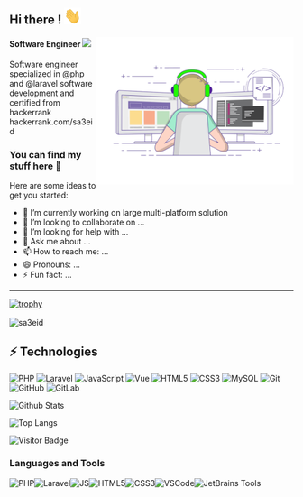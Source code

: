 ## Hi there ! <img src="https://github.com/inspirasiprogrammer/inspirasiprogrammer/blob/main/wave.gif" width="30px">
<img align="right" alt="GIF" src="https://raw.githubusercontent.com/devSouvik/devSouvik/master/gif3.gif" width="350" style="max-width: 100%;">
<h4> Software Engineer <img src="https://media.giphy.com/media/WUlplcMpOCEmTGBtBW/giphy.gif" width="30"> </h4>
Software engineer specialized in @php and @laravel software development and certified from hackerrank hackerrank.com/sa3eid

### You can find my stuff here :leaves:

Here are some ideas to get you started:

- 🔭 I’m currently working on large multi-platform solution
- 👯 I’m looking to collaborate on ...
- 🤔 I’m looking for help with ...
- 💬 Ask me about ...
- 📫 How to reach me: ...
- 😄 Pronouns: ...
- ⚡ Fun fact: ...

<hr>

[![trophy](https://github-profile-trophy.vercel.app/?username=sa3eid)](https://github.com/sa3eid/github-profile-trophy)

<p><img align="center" src="https://github-readme-streak-stats.herokuapp.com/?user=sa3eid&" alt="sa3eid" /></p>

## ⚡ Technologies

<!--- just --->

![PHP](https://img.shields.io/badge/-PHP-black?style=flat-square&logo=php)
![Laravel](https://img.shields.io/badge/-Laravel-00599C?style=flat-square&logo=Laravel)
![JavaScript](https://img.shields.io/badge/-JavaScript-black?style=flat-square&logo=javascript)
![Vue](https://img.shields.io/badge/-Vue-4fc08d?style=flat&logo=vuedotjs&logoColor=fff)
![HTML5](https://img.shields.io/badge/-HTML5-E34F26?style=flat-square&logo=html5&logoColor=white)
![CSS3](https://img.shields.io/badge/-CSS3-1572B6?style=flat-square&logo=css3)
![MySQL](https://img.shields.io/badge/-MySQL-black?style=flat-square&logo=mysql)
![Git](https://img.shields.io/badge/-Git-black?style=flat-square&logo=git)
![GitHub](https://img.shields.io/badge/-GitHub-181717?style=flat-square&logo=github)
![GitLab](https://img.shields.io/badge/-GitLab-FCA121?style=flat-square&logo=gitlab)

![Github Stats](https://github-readme-stats.vercel.app/api?username=sa3eid&count_private=true&show_icons=true&include_all_commits=true)

![Top Langs](https://github-readme-stats.vercel.app/api/top-langs/?username=sa3eid&hide=TeX&layout=compact)

![Visitor Badge](https://komarev.com/ghpvc/?username=sa3eid&color=green)

### Languages and Tools

<img align="left" src="https://simpleicons.org/icons/php.svg" alt="PHP" height="40px" />
<img align="left" src="https://simpleicons.org/icons/laravel.svg" alt="Laravel" height="40px" />
<img align="left" src="https://simpleicons.org/icons/javascript.svg" alt="JS" height="40px" />
<img align="left" src="https://simpleicons.org/icons/html5.svg" alt="HTML5" height="40px" />
<img align="left" src="https://simpleicons.org/icons/css3.svg" alt="CSS3" height="40px" />
<img align="left" src="https://simpleicons.org/icons/visualstudiocode.svg" alt="VSCode" height="40px" />
<img align="left" src="https://simpleicons.org/icons/jetbrains.svg" alt="JetBrains Tools" height="40px" />
<br />
